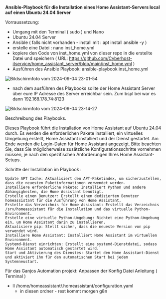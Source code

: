 **Ansible-Playbook für die Installation eines Home Assistant-Servers local auf einen Ubuntu 24.04 Server**

Vorraussetzung: 
- Umgang mit den Terminal ( sudo ) und Nano 
- Ubuntu 24.04 Server
- Ansible ( falls nicht vorhanden - install mit : apt install ansible -y )
- erstelle eine Datei : nano inst_home.yml 
- kopiere den Code von inst_home.yml von dieser repo in die erstellte Datei und speichern ( URL: https://github.com/Cyberhost-itservice/home_assistant_server/blob/main/inst_home.yml ) 
- Ausführen des Ansible Playbook: ansible-playbook inst_home.yml

![Bildschirmfoto vom 2024-09-04 23-01-54](https://github.com/user-attachments/assets/6b34dbd7-f739-47c0-89e2-442d525a7d4a)


- nach dem ausführen des Playbooks sollte der Home Assistant Server über eure IP Adresse des Server erreichbar sein. Zum bspl bei war es dann 192.168.178.74:8123 

![Bildschirmfoto vom 2024-09-04 23-14-27](https://github.com/user-attachments/assets/f86bd3b2-d9fb-4361-b73a-3a6f32e64100)



Beschreibung des Playbooks. 

Dieses Playbook führt die Installation von Home Assistant auf Ubuntu 24.04 durch. Es werden die erforderlichen Pakete installiert, ein virtuelles Umgebung erstellt, Home Assistant installiert und der Dienst gestartet. Am Ende werden die Login-Daten für Home Assistant angezeigt. 
Bitte beachten Sie, dass Sie möglicherweise zusätzliche Konfigurationsschritte vornehmen müssen, je nach den spezifischen Anforderungen Ihres Home Assistant-Setups.


Schritte der Installation im Playbook :

    Update APT Cache: Aktualisiert den APT-Paketindex, um sicherzustellen, dass die neuesten Paketinformationen verwendet werden.
    Installiere erforderliche Pakete: Installiert Python und andere Abhängigkeiten, die Home Assistant benötigt.
    Erstelle einen Benutzer: Erstellt einen dedizierten Benutzer homeassistant für die Ausführung von Home Assistant.
    Erstelle das Verzeichnis für Home Assistant: Erstellt das Verzeichnis /srv/homeassistant für die Installation und das virtuelle Python-Environment.
    Erstelle eine virtuelle Python-Umgebung: Richtet eine Python-Umgebung ein, um Home Assistant darin zu installieren.
    Aktualisiere pip: Stellt sicher, dass die neueste Version von pip verwendet wird.
    Installiere Home Assistant: Installiert Home Assistant im virtuellen Environment.
    Systemd-Dienst einrichten: Erstellt eine systemd-Dienstdatei, sodass Home Assistant automatisch gestartet wird.
    Start und Aktivierung des Dienstes: Startet den Home Assistant-Dienst und aktiviert ihn für den automatischen Start bei jedem Systemneustart.



Für das Ganjos Automation projekt: 
Anpassen der Konfig Datei Anleitung ( Terminal )
- ll /home/homeassistant/.homeassistant/configuration.yaml
   - in diesen ordner -  rest kommt morgen g8n
